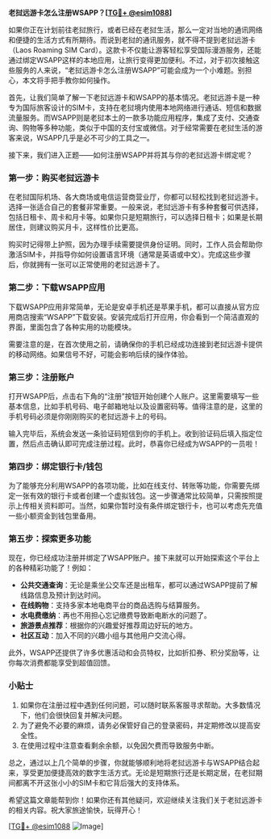 **老挝远游卡怎么注册WSAPP？[[TG💪+ @esim1088](https://t.me/s/esim1088)]**

如果你正在计划前往老挝旅行，或者已经在老挝生活，那么一定对当地的通讯网络和便捷的生活方式有所期待。而说到老挝的通讯服务，就不得不提到老挝远游卡（Laos Roaming SIM Card）。这款卡不仅能让游客轻松享受国际漫游服务，还能通过绑定WSAPP这样的本地应用，让旅行变得更加便利。不过，对于初次接触这些服务的人来说，“老挝远游卡怎么注册WSAPP”可能会成为一个小难题。别担心，本文将手把手教你如何操作。

首先，让我们简单了解一下老挝远游卡和WSAPP的基本情况。老挝远游卡是一种专为国际旅客设计的SIM卡，支持在老挝境内使用本地网络进行通话、短信和数据流量服务。而WSAPP则是老挝本土的一款多功能应用程序，集成了支付、交通查询、购物等多种功能，类似于中国的支付宝或微信。对于经常需要在老挝生活的游客来说，WSAPP几乎是必不可少的工具之一。

接下来，我们进入正题——如何注册WSAPP并将其与你的老挝远游卡绑定呢？

### 第一步：购买老挝远游卡

在老挝国际机场、各大商场或电信运营商营业厅，你都可以轻松找到老挝远游卡。选择一张适合自己的套餐非常重要。一般来说，老挝远游卡有多种套餐可供选择，包括日租卡、周卡和月卡等。如果你只是短期旅行，可以选择日租卡；如果是长期居住，则建议购买月卡，这样性价比更高。

购买时记得带上护照，因为办理手续需要提供身份证明。同时，工作人员会帮助你激活SIM卡，并指导你如何设置语言环境（通常是英语或中文）。完成这些步骤后，你就拥有一张可以正常使用的老挝远游卡了。

### 第二步：下载WSAPP应用

下载WSAPP应用非常简单，无论是安卓手机还是苹果手机，都可以直接从官方应用商店搜索“WSAPP”下载安装。安装完成后打开应用，你会看到一个简洁直观的界面，里面包含了各种实用的功能模块。

需要注意的是，在首次使用之前，请确保你的手机已经成功连接到老挝远游卡提供的移动网络。如果信号不好，可能会影响后续的操作体验。

### 第三步：注册账户

打开WSAPP后，点击右下角的“注册”按钮开始创建个人账户。这里需要填写一些基本信息，比如手机号码、电子邮箱地址以及设置密码等。值得注意的是，这里的手机号码必须是你刚刚购买的老挝远游卡上的号码。

输入完毕后，系统会发送一条验证码短信到你的手机上。收到验证码后填入指定位置，然后点击确认即可完成注册过程。此时，恭喜你已经成为WSAPP的一员啦！

### 第四步：绑定银行卡/钱包

为了能够充分利用WSAPP的各项功能，比如在线支付、转账等功能，你需要先绑定一张有效的银行卡或者创建一个虚拟钱包。这一步骤通常比较简单，只需按照提示上传相关资料即可。当然，如果你暂时没有条件绑定银行卡，也可以考虑先充值一些小额资金到钱包里备用。

### 第五步：探索更多功能

现在，你已经成功注册并绑定了WSAPP账户。接下来就可以开始探索这个平台上的各种精彩功能了！例如：

- **公共交通查询**：无论是乘坐公交车还是出租车，都可以通过WSAPP提前了解线路信息及预计到达时间。
- **在线购物**：支持多家本地电商平台的商品选购与结算服务。
- **水电费缴纳**：再也不用担心忘记缴费导致断电断水的问题了。
- **旅游景点推荐**：根据你的兴趣爱好推荐周边好玩的地方。
- **社区互动**：加入不同的兴趣小组与其他用户交流心得。

此外，WSAPP还提供了许多优惠活动和会员特权，比如折扣券、积分奖励等，让你每次消费都能享受到超值回馈。

### 小贴士

1. 如果你在注册过程中遇到任何问题，可以随时联系客服寻求帮助。大多数情况下，他们会很快回复并解决问题。
2. 为了避免不必要的麻烦，请务必保管好自己的登录密码，并定期修改以提高安全性。
3. 在使用过程中注意查看剩余余额，以免因欠费而导致服务中断。

总之，通过以上几个简单的步骤，你就能够顺利地将老挝远游卡与WSAPP结合起来，享受更加便捷高效的数字生活方式。无论是短期旅行还是长期定居，在老挝期间都离不开这张小小的SIM卡和它背后强大的支持体系。

希望这篇文章能帮到你！如果你还有其他疑问，欢迎继续关注我们关于老挝远游卡的相关内容。祝大家旅途愉快，玩得开心！

[[TG💪+ @esim1088](https://t.me/s/esim1088) ![Image](https://i.postimg.cc/4NQfJmqS/Snipaste-2025-05-13-00-14-12.png)]
